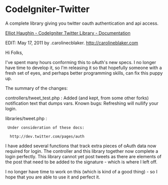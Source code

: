 CodeIgniter-Twitter
=============

A complete library giving you twitter oauth authentication and api access.

[Elliot Haughin - CodeIgniter Twitter Library - Documentation](http://www.haughin.com/code/twitter/)


EDIT: May 17, 2011 by .carolinecblaker. http://carolineblaker.com

Hi Folks,

I've spent many hours conforming this to oAuth's new specs. I no longer have time to develop it, so I'm releasing it so that hopefully someone with a fresh set of eyes, and perhaps better programming skills, can fix this puppy up.

The summary of the changes:

controllers/tweet_test.php : Added (and kept, from some other forks) notification text that dumps vars. Known bugs: Refreshing will nullify your login.

libraries/tweet.php : 

     Under consideration of these docs:

      http://dev.twitter.com/pages/auth

I have added several functions that track extra pieces of oAuth data now required for login. The controller and this library together now complete a login perfectly. This library cannot yet post tweets as there are elements of the post that need to be added to the signature - which is where I left off.

I no longer have time to work on this (which is kind of a good thing) - so I hope that you are able to use it and perfect it.

